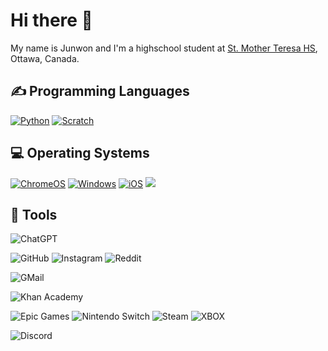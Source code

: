 <h1>Hi there 👋</h1>
<p>My name is Junwon and I'm a highschool student at <a href="https://shh.ocsb.ca/">St. Mother Teresa HS</a>, Ottawa, Canada.</p>

<h2>✍ Programming Languages</h2>
<p>
  <a href="https://github.com/search?q=user%3AJunw-on+language%3Apython"><img alt="Python" src="https://img.shields.io/badge/Python-14354C.svg?logo=python&logoColor=white"></a>
  <a href="https://github.com/search?q=user%3AJunw-on+language%3Apython"><img alt="Scratch" src="https://img.shields.io/badge/Scratch-4D97FF?style=for-the-badge&logo=Scratch&logoColor=white"></a>


</p>

<h2>💻 Operating Systems</h2>
<p>
  <a href="https://www.google.com/intl/en_ca/chromebook/chrome-os/"><img src="https://img.shields.io/badge/chrome%20os-3d89fc?logo=google%20chrome&logoColor=white" alt="ChromeOS"></a>
  <a href="https://www.microsoft.com/en-ca/windows/"><img src="https://img.shields.io/badge/Windows-0078D6?logo=windows&logoColor=white" alt="Windows"></a>
  <a href="https://www.apple.com/ca/ios/"><img src="https://img.shields.io/badge/iOS-000000?logo=ios&logoColor=white" alt="iOS"></a>
  <a href="https://makecode.microbit.org/"><img src="https://img.shields.io/badge/micro:bit-00ED00?style=for-the-badge&logo=micro:bit&logoColor=white"></a>
</p>

## 🔧 Tools

  ![ChatGPT](https://img.shields.io/badge/ChatGPT-74aa9c?style=for-the-badge&logo=openai&logoColor=white)
  
  ![GitHub](https://img.shields.io/badge/github-%23121011.svg?style=for-the-badge&logo=github&logoColor=white)
  ![Instagram](https://img.shields.io/badge/Instagram-E4405F?style=for-the-badge&logo=instagram&logoColor=white)
  ![Reddit](https://img.shields.io/badge/Reddit-FF4500?style=for-the-badge&logo=reddit&logoColor=white)
  
  ![GMail](https://img.shields.io/badge/Gmail-D14836?style=for-the-badge&logo=gmail&logoColor=white)

  ![Khan Academy](https://img.shields.io/badge/Khan%20Academy-14BF96?style=for-the-badge&logo=Khan%20Academy&logoColor=white)
  
  ![Epic Games](https://img.shields.io/badge/Epic%20Games-313131?style=for-the-badge&logo=Epic%20Games&logoColor=white)
  ![Nintendo Switch](https://img.shields.io/badge/Nintendo_Switch-E60012?style=for-the-badge&logo=nintendo-switch&logoColor=white)
  ![Steam](https://img.shields.io/badge/Steam-000000?style=for-the-badge&logo=steam&logoColor=white)
  ![XBOX](https://img.shields.io/badge/Xbox-107C10?style=for-the-badge&logo=xbox&logoColor=white)

  ![Discord](https://img.shields.io/badge/Discord-5865F2?style=for-the-badge&logo=discord&logoColor=white)
  
  
